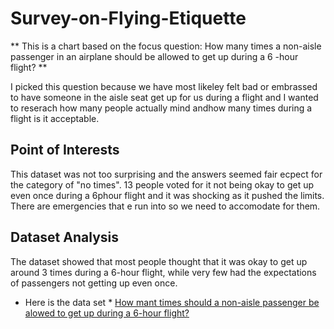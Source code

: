 # Survey-on-Flying-Etiquette

** This is a chart based on the focus question: How many times a non-aisle passenger in an airplane should be allowed to get up during a 6 -hour flight? **

I picked this question because we have most likeley felt bad or embrassed to have someone in the aisle seat get up for us during a flight and I wanted to reserach how many people actually mind andhow many times during a flight is it acceptable. 

## Point of Interests  

This dataset was not too surprising and the answers seemed fair ecpect for the category of "no times". 13 people voted for it not being okay to get up even once during a 6phour flight and it was shocking as it pushed the limits. There are emergencies that e run into so we need to accomodate for them. 

## Dataset Analysis

The dataset showed that most people thought that it was okay to get up around 3 times during a 6-hour flight, while very few had the expectations of passengers not getting up even once. 

* Here is the data set *  [How mant times should a non-aisle passenger be alowed to get up during a 6-hour flight?](https://github.com/user-attachments/assets/5e1510fa-4b83-4977-8e83-716f1bc25dd5)
